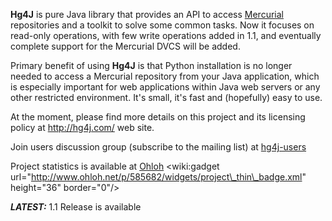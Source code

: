 **Hg4J** is pure Java library that provides an API to access [Mercurial](http://mercurial.selenic.com/) repositories and a toolkit to solve some common tasks. Now it focuses on read-only operations, with few write operations added in 1.1, and eventually complete support for the Mercurial DVCS will be added.

Primary benefit of using **Hg4J** is that Python installation is no longer needed to access a Mercurial repository from your Java application, which is especially important for web applications within Java web servers or any other restricted environment. It's small, it's fast and (hopefully) easy to use.

At the moment, please find more details on this project and its licensing policy at http://hg4j.com/ web site.

Join users discussion group (subscribe to the mailing list) at [hg4j-users](http://lists.tmatesoft.com/mailman/listinfo/hg4j-users)

Project statistics is available at [Ohloh](https://www.ohloh.net/p/hg4j)
&lt;wiki:gadget url="http://www.ohloh.net/p/585682/widgets/project\_thin\_badge.xml" height="36" border="0"/&gt;

_**LATEST:**_ 1.1 Release is available